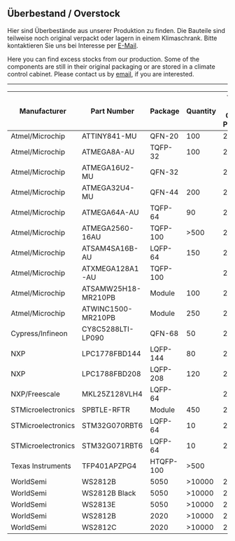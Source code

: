 ## Überbestand / Overstock

Hier sind Überbestände aus unserer Produktion zu finden. 
Die Bauteile sind teilweise noch original verpackt oder lagern in einem Klimaschrank.
Bitte kontaktieren Sie uns bei Interesse per [E-Mail](https://shop.watterott.com/Kontakt).

Here you can find excess stocks from our production.
Some of the components are still in their original packaging or are stored in a climate control cabinet. 
Please contact us by [email](https://shop.watterott.com/Contact), if you are interested.

---
Manufacturer        | Part Number         | Package   | Quantity |Year of Date-Code or Purchase
------------------- | ------------------- | --------- | -------- | ----------------------------
Atmel/Microchip     | ATTINY841-MU        | QFN-20    |    100   | 2020
Atmel/Microchip     | ATMEGA8A-AU         | TQFP-32   |    100   | 2016
Atmel/Microchip     | ATMEGA16U2-MU       | QFN-32    |          | 2014
Atmel/Microchip     | ATMEGA32U4-MU       | QFN-44    |    200   | 2016
Atmel/Microchip     | ATMEGA64A-AU        | TQFP-64   |     90   | 2016
Atmel/Microchip     | ATMEGA2560-16AU     | TQFP-100  |   >500   | 2016
Atmel/Microchip     | ATSAM4SA16B-AU      | LQFP-64   |    150   | 2014
Atmel/Microchip     | ATXMEGA128A1-AU     | TQFP-100  |          | 2015
Atmel/Microchip     | ATSAMW25H18-MR210PB | Module    |    100   | 2020
Atmel/Microchip     | ATWINC1500-MR210PB  | Module    |    250   | 2020
Cypress/Infineon    | CY8C5288LTI-LP090   | QFN-68    |     50   | 2020
NXP                 | LPC1778FBD144       | LQFP-144  |     80   | 2014
NXP                 | LPC1788FBD208       | LQFP-208  |    120   | 2020
NXP/Freescale       | MKL25Z128VLH4       | LQFP-64   |          | 2017
STMicroelectronics  | SPBTLE-RFTR         | Module    |    450   | 2017
STMicroelectronics  | STM32G070RBT6       | LQFP-64   |     10   | 2020
STMicroelectronics  | STM32G071RBT6       | LQFP-64   |     10   | 2020
Texas Instruments   | TFP401APZPG4        | HTQFP-100 |   >500   | 
WorldSemi           | WS2812B             | 5050      |  >10000  | 2020
WorldSemi           | WS2812B Black       | 5050      |  >10000  | 2020
WorldSemi           | WS2813E             | 5050      |  >10000  | 2020
WorldSemi           | WS2812B             | 2020      |  >10000  | 2020
WorldSemi           | WS2812C             | 2020      |  >10000  | 2020
